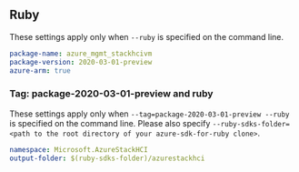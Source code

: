 ## Ruby

These settings apply only when `--ruby` is specified on the command line.

```yaml
package-name: azure_mgmt_stackhcivm
package-version: 2020-03-01-preview
azure-arm: true
```

### Tag: package-2020-03-01-preview and ruby

These settings apply only when `--tag=package-2020-03-01-preview --ruby` is specified on the command line.
Please also specify `--ruby-sdks-folder=<path to the root directory of your azure-sdk-for-ruby clone>`.

```yaml $(tag) == 'package-2020-03-01-preview' && $(ruby)
namespace: Microsoft.AzureStackHCI
output-folder: $(ruby-sdks-folder)/azurestackhci
```